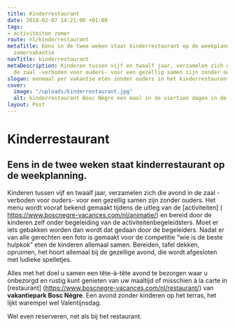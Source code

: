 ```yaml
---
title: Kinderrestaurant
date: 2018-02-07 14:21:00 +01:00
tags:
- activiteiten zomer
route: nl/kinderrestaurant
metaTitle: Eens in de twee weken staat kinderrestaurant op de weekplanning van de
  zomervakantie
navTitle: kinderrestaurant
metaDescription: Kinderen tussen vijf en twaalf jaar, verzamelen zich die avond in
  de zaal -verboden voor ouders- voor een gezellig samen zijn zonder ouders
slogan: eenmaal per vakantie eten zonder ouders in het kinderrestaurant wat een feest
cover:
  image: "/uploads/kinderrestaurant.jpg"
  alt: kinderrestaurant Bosc Nègre een maal in de viertien dagen in de zomer
layout: Post
---
```


# Kinderrestaurant

## Eens in de twee weken staat kinderrestaurant op de weekplanning.

Kinderen tussen vijf en twaalf jaar, verzamelen zich die avond in de zaal -verboden voor ouders- voor een gezellig samen zijn zonder ouders.
Het menu wordt vooraf bekend gemaakt tijdens de uitleg van de [activiteiten] ( https://www.boscnegre-vacances.com/nl/animatie/) en bereid door de kinderen zelf onder begeleiding van de activiteitenbegeleidsters. Moet er iets gebakken worden dan wordt dat gedaan door de begeleiders.
Nadat er van alle gerechten een foto is gemaakt voor de competitie “wie is de beste hulpkok” eten de kinderen allemaal samen. Bereiden, tafel dekken, opruimen, het hoort allemaal bij de gezellige avond, die wordt afgesloten met ludieke spelletjes.

Alles met het doel u samen een tête-à-tête avond te bezorgen waar u onbezorgd en rustig kunt genieten van uw maaltijd of misschien à la carte in [restaurant]  (https://www.boscnegre-vacances.com/nl/restaurant/)  van **vakantiepark Bosc Nègre**. Een avond zonder kinderen op het terras, het lijkt warempel wel Valentijnsdag.

Wel even reserveren, net als bij het restaurant.
